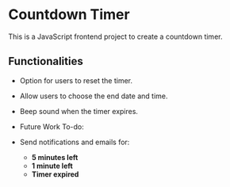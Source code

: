 # Countdown Timer

This is a JavaScript frontend project to create a countdown timer.

## Functionalities  
- Option for users to reset the timer.
- Allow users to choose the end date and time.  
- Beep sound when the timer expires.

- Future Work To-do:
- Send notifications and emails for:  
  - **5 minutes left**  
  - **1 minute left**  
  - **Timer expired**  
